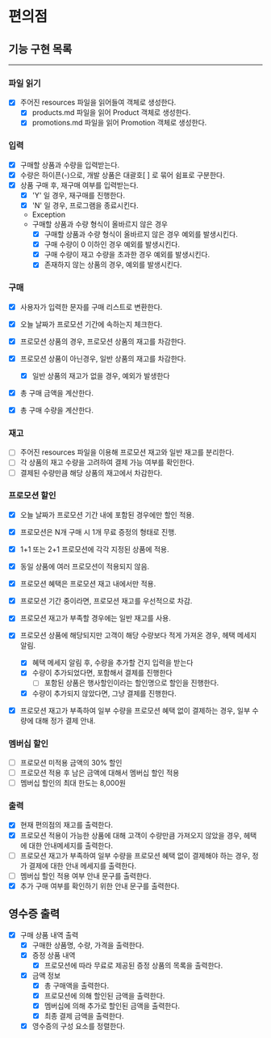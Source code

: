 # 편의점

## 기능 구현 목록

---

### 파일 읽기
- [x] 주어진 resources 파일을 읽어들여 객체로 생성한다.
  - [x] products.md 파일을 읽어 Product 객체로 생성한다.
  - [x] promotions.md 파일을 읽어 Promotion 객체로 생성한다.

### 입력
- [x] 구매할 상품과 수량을 입력받는다.
- [x] 수량은 하이픈(-)으로, 개발 상품은 대괄호[ ] 로 묶어 쉼표로 구분한다.
- [x] 상품 구매 후, 재구매 여부를 입력받는다.
  - [x] 'Y' 일 경우, 재구매를 진행한다.
  - [x] 'N' 일 경우, 프로그램을 종료시킨다.
  - Exception
  - 구매할 상품과 수량 형식이 올바르지 않은 경우
    - [x] 구매할 상품과 수량 형식이 올바르지 않은 경우 예외를 발생시킨다.
    - [x] 구매 수량이 0 이하인 경우 예외를 발생시킨다.
    - [x] 구매 수량이 재고 수량을 초과한 경우 예외를 발생시킨다.
    - [x] 존재하지 않는 상품의 경우, 예외를 발생시킨다.

### 구매
- [x] 사용자가 입력한 문자를 구매 리스트로 변환한다.
- [x] 오늘 날짜가 프로모션 기간에 속하는지 체크한다.
- [x] 프로모션 상품의 경우, 프로모션 상품의 재고를 차감한다.
- [x] 프로모션 상품이 아닌경우, 일반 상품의 재고를 차감한다.
  - [x] 일반 상품의 재고가 없을 경우, 예외가 발생한다 
- [x] 총 구매 금액을 계산한다.
- [x] 총 구매 수량을 계산한다.



### 재고
- [ ] 주어진 resources 파일을 이용해 프로모션 재고와 일반 재고를 분리한다.
- [ ] 각 상품의 재고 수량을 고려하여 결제 가능 여부를 확인한다.
- [ ] 결제된 수량만큼 해당 상품의 재고에서 차감한다.

### 프로모션 할인
- [x] 오늘 날짜가 프로모션 기간 내에 포함된 경우에만 할인 적용.
- [x] 프로모션은 N개 구매 시 1개 무료 증정의 형태로 진행.
- [x] 1+1 또는 2+1 프로모션에 각각 지정된 상품에 적용.
- [x] 동일 상품에 여러 프로모션이 적용되지 않음.
- [x] 프로모션 혜택은 프로모션 재고 내에서만 적용.
- [x] 프로모션 기간 중이라면, 프로모션 재고를 우선적으로 차감.
- [x] 프로모션 재고가 부족할 경우에는 일반 재고를 사용.
- [x] 프로모션 상품에 해당되지만 고객이 해당 수량보다 적게 가져온 경우, 헤택 메세지 알림.
  - [x] 혜택 메세지 알림 후, 수량을 추가할 건지 입력을 받는다
  - [x] 수량이 추가되었다면, 포함해서 결제를 진행한다
    - [ ] 포함된 상품은 행사할인이라는 할인명으로 할인을 진행한다.
  - [x] 수량이 추가되지 않았다면, 그냥 결제를 진행한다.
- [x] 프로모션 재고가 부족하여 일부 수량을 프로모션 혜택 없이 결제하는 경우, 일부 수량에 대해 정가 결제 안내.


### 멤버십 할인
- [ ] 프로모션 미적용 금액의 30% 할인
- [ ] 프로모션 적용 후 남은 금액에 대해서 멤버십 할인 적용
- [ ] 멤버십 할인의 최대 한도는 8,000원

### 출력
- [x] 현재 편의점의 재고를 출력한다.
- [x] 프로모션 적용이 가능한 상품에 대해 고객이 수량만큼 가져오지 않았을 경우, 헤택에 대한 안내메세지를 출력한다.
- [ ] 프로모션 재고가 부족하여 일부 수량을 프로모션 혜택 없이 결제해야 하는 경우, 정가 결제에 대한 안내 메세지를 출력한다.
- [ ] 멤버십 할인 적용 여부 안내 문구를 출력한다.
- [x] 추가 구매 여부를 확인하기 위한 안내 문구를 출력한다.

## 영수증 출력
- [x] 구매 상품 내역 출력
  - [x] 구매한 상품명, 수량, 가격을 출력한다.
  - [x] 증정 상품 내역
    - [x] 프로모션에 따라 무료로 제공된 증정 상품의 목록을 출력한다.
  - [x] 금액 정보
    - [x] 총 구매액을 출력한다.
    - [x] 프로모션에 의해 할인된 금액을 출력한다.
    - [x] 멤버십에 의해 추가로 할인된 금액을 출력한다.
    - [x] 최종 결제 금액을 출력한다.
  - [x] 영수증의 구성 요소를 정렬한다.
